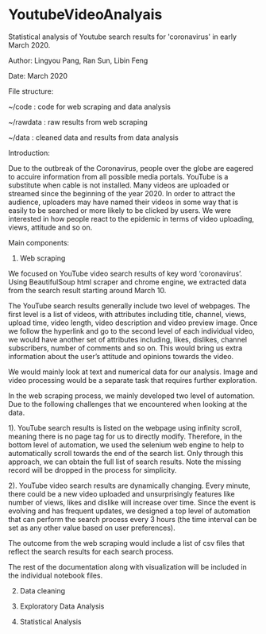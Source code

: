 # YoutubeVideoAnalyais

Statistical analysis of Youtube search results for 'coronavirus' in early March 2020.

Author: Lingyou Pang, Ran Sun, Libin Feng

Date: March 2020

File structure:

~/code : code for web scraping and data analysis

~/rawdata : raw results from web scraping

~/data : cleaned data and results from data analysis


Introduction:

Due to the outbreak of the Coronavirus, people over the globe are eagered to accuire information from all possible media portals. YouTube is a substitute when cable is not installed. Many videos are uploaded or streamed since the beginning of the year 2020. In order to attract the audience, uploaders may have named their videos in some way that is easily to be searched or more likely to be clicked by users. We were interested in how people react to the epidemic in terms of video uploading, views, attitude and so on.



Main components:

1. Web scraping

We focused on YouTube video search results of key word ‘coronavirus’. Using BeautifulSoup html scraper and chrome engine, we extracted data from the search result starting around March 10. 

The YouTube search results generally include two level of webpages. The first level is a list of videos, with attributes including title, channel, views, upload time, video length, video description and video preview image. Once we follow the hyperlink and go to the second level of each individual video, we would have another set of attributes including, likes, dislikes, channel subscribers, number of comments and so on. This would bring us extra information about the user’s attitude and opinions towards the video. 

We would mainly look at text and numerical data for our analysis. Image and video processing would be a separate task that requires further exploration.

In the web scraping process, we mainly developed two level of automation. Due to the following challenges that we encountered when looking at the data.

1). YouTube search results is listed on the webpage using infinity scroll, meaning there is no page tag for us to directly modify. Therefore, in the bottom level of automation, we used the selenium web engine to help to automatically scroll towards the end of the search list. Only through this approach, we can obtain the full list of search results. Note the missing record will be dropped in the process for simplicity. 

2). YouTube video search results are dynamically changing. Every minute, there could be a new video uploaded and unsurprisingly features like number of views, likes and dislike will increase over time. Since the event is evolving and has frequent updates, we designed a top level of automation that can perform the search process every 3 hours (the time interval can be set as any other value based on user preferences).

The outcome from the web scraping would include a list of csv files that reflect the search results for each search process. 

The rest of the documentation along with visualization will be included in the individual notebook files.

2. Data cleaning 

3. Exploratory Data Analysis

4. Statistical Analysis
